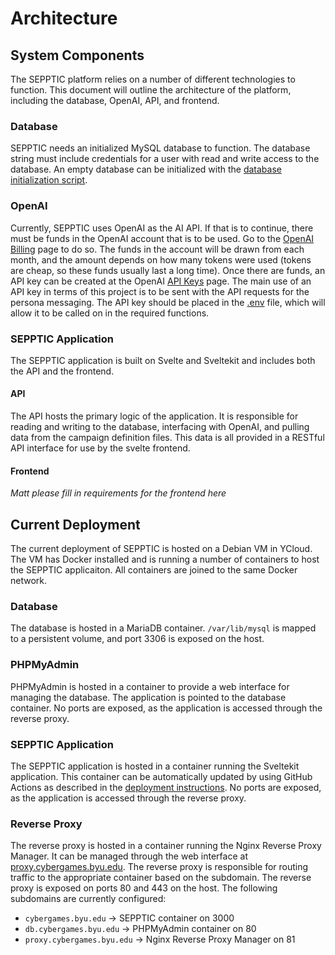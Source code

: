 # Architecture

## System Components

The SEPPTIC platform relies on a number of different technologies to function. This document will outline the architecture of the platform, including the database, OpenAI, API, and frontend.

### Database

SEPPTIC needs an initialized MySQL database to function. The database string must include credentials for a user with read and write access to the database. An empty database can be initialized with the [database initialization script](../Development%20Resources/DatabaseInit.sql).

### OpenAI

Currently, SEPPTIC uses OpenAI as the AI API. If that is to continue, there must be funds in the OpenAI account that is to be used. Go to the [OpenAI Billing](https://platform.openai.com/settings/organization/billing/overview) page to do so. The funds in the account will be drawn from each month, and the amount depends on how many tokens were used (tokens are cheap, so these funds usually last a long time). Once there are funds, an API key can be created at the OpenAI [API Keys](https://platform.openai.com/api-keys) page. The main use of an API key in terms of this project is to be sent with the API requests for the persona messaging. The API key should be placed in the [.env](../../sepptic/.env.example) file, which will allow it to be called on in the required functions.

### SEPPTIC Application

The SEPPTIC application is built on Svelte and Sveltekit and includes both the API and the frontend.

#### API

The API hosts the primary logic of the application. It is responsible for reading and writing to the database, interfacing with OpenAI, and pulling data from the campaign definition files. This data is all provided in a RESTful API interface for use by the svelte frontend.

#### Frontend

*Matt please fill in requirements for the frontend here*

## Current Deployment

The current deployment of SEPPTIC is hosted on a Debian VM in YCloud. The VM has Docker installed and is running a number of containers to host the SEPPTIC applicaiton. All containers are joined to the same Docker network.

### Database

The database is hosted in a MariaDB container. `/var/lib/mysql` is mapped to a persistent volume, and port 3306 is exposed on the host.

### PHPMyAdmin

PHPMyAdmin is hosted in a container to provide a web interface for managing the database. The application is pointed to the database container. No ports are exposed, as the application is accessed through the reverse proxy.

### SEPPTIC Application

The SEPPTIC application is hosted in a container running the Sveltekit application. This container can be automatically updated by using GitHub Actions as described in the [deployment instructions](./Deployment%20Instructions.md). No ports are exposed, as the application is accessed through the reverse proxy.

### Reverse Proxy

The reverse proxy is hosted in a container running the Nginx Reverse Proxy Manager. It can be managed through the web interface at [proxy.cybergames.byu.edu](https://proxy.cybergames.byu.edu). The reverse proxy is responsible for routing traffic to the appropriate container based on the subdomain. The reverse proxy is exposed on ports 80 and 443 on the host. The following subdomains are currently configured:

- `cybergames.byu.edu` -> SEPPTIC container on 3000
- `db.cybergames.byu.edu` -> PHPMyAdmin container on 80
- `proxy.cybergames.byu.edu` -> Nginx Reverse Proxy Manager on 81